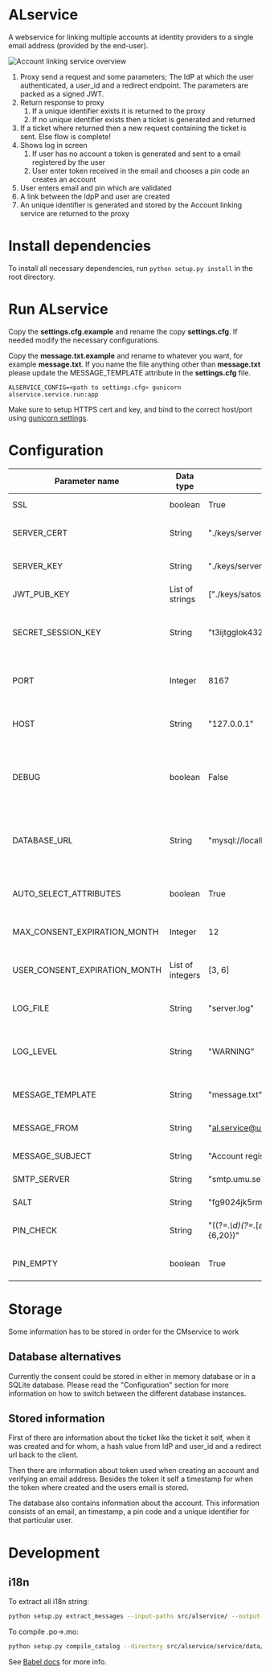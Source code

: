 # ALservice

A webservice for linking multiple accounts at identity providers to a single email address (provided
 by the end-user).

![](images/ALservice.png "Account linking service overview")

1. Proxy send a request and some parameters; The IdP at which the user authenticated, a user_id 
and a redirect endpoint. The parameters are packed as a signed JWT.
1. Return response to proxy
    1. If a unique identifier exists it is returned to the proxy 
    1. If no unique identifier exists then a ticket is generated and returned
1. If a ticket where returned then a new request containing the ticket is sent. Else flow is complete!
1. Shows log in screen 
    1. If user has no account a token is generated and sent to a email registered by the user
    1. User enter token received in the email and chooses a pin code an creates an account
1. User enters email and pin which are validated
1. A link between the IdpP and user are created
1. An unique identifier is generated and stored by the Account linking service are returned to the 
proxy

# Install dependencies
To install all necessary dependencies, run `python setup.py install` in the root directory.


# Run ALservice 
Copy the **settings.cfg.example** and rename the copy **settings.cfg**. If needed modify the 
necessary configurations. 

Copy the **message.txt.example** and rename to whatever you want, for example **message.txt**. 
If you name the file anything other than **message.txt** please update the MESSAGE_TEMPLATE attribute
in the **settings.cfg** file.

```shell
ALSERVICE_CONFIG=<path to settings.cfg> gunicorn alservice.service.run:app
```

Make sure to setup HTTPS cert and key, and bind to the correct host/port using
[gunicorn settings](http://docs.gunicorn.org/en/latest/settings.html).

# Configuration
| Parameter name | Data type | Example value | Description |
| -------------- | --------- | ------------- | ----------- |
| SSL | boolean | True | Should the server use https or not |
| SERVER_CERT | String | "./keys/server.crt" | The path to the certificate file used by SSL comunication |
| SERVER_KEY | String | "./keys/server.key" | The path to the key file used by SSL comunication |
| JWT_PUB_KEY | List of strings | ["./keys/satosa.pub"] | A list of signature verification keys |
| SECRET_SESSION_KEY | String | "t3ijtgglok432jtgerfd" | A random value used by cryptographic components to for example to sign the session cookie |
| PORT | Integer | 8167 | Port on which the ALservice should start if running the dev server in `run.py` |
| HOST | String | "127.0.0.1" | The IP-address on which the ALservice should run if running the dev server in `run.py` |
| DEBUG | boolean | False | Turn on or off the Flask servers internal debugging, should be turned off to ensure that all log information get stored in the log file |
| DATABASE_URL | String | "mysql://localhost:3306/test" | URL to SQLite/MySQL/Postgres database, if not supplied an in-memory SQLite database will be used |
| AUTO_SELECT_ATTRIBUTES | boolean | True | Specifies if all the attributes in the GUI should be selected or not |
| MAX_CONSENT_EXPIRATION_MONTH | Integer | 12 | The maximum numbers of months a consent could be valid |
| USER_CONSENT_EXPIRATION_MONTH | List of integers | [3, 6] | A list of alternatives for how many months a user wants to give consent |
| LOG_FILE | String | "server.log" | A path to the log file, if none exists it will be created |
| LOG_LEVEL | String | "WARNING" | Which logging level the application should use. Possible values: INFO, DEBUG, WARNING, ERROR and CRITICAL |
| MESSAGE_TEMPLATE | String | "message.txt" | This is a path to the email message template file |
| MESSAGE_FROM | String | "al.service@umu.se" | Email sender address which is used in email verification email |
| MESSAGE_SUBJECT | String | "Account registration" | Email verification message subject  |
| SMTP_SERVER | String | "smtp.umu.se" | SMTP server to use when sending email |
| SALT | String | "fg9024jk5rmfdsvp0upASDIOPUmfadsf0qw3" | Salt is used when hash different values |
| PIN_CHECK | String | "((?=.*\d)(?=.*[a-z])(?=.*[A-Z])(?=.*[@#$%]).{6,20})" | Regular expression which the pin codes needs to follow |
| PIN_EMPTY | boolean | True | If true the user does not need to enter a pin at registration |


# Storage
Some information has to be stored in order for the CMservice to work

## Database alternatives
Currently the consent could be stored in either in memory database or in a  SQLite database. 
Please read the "Configuration" section for more information on how to switch between the 
different database instances.

## Stored information 
First of there are information about the ticket like the ticket it self, when it was created and 
for whom, a hash value from IdP and user_id and a redirect url back to the client.

Then there are information about token used when creating an account and verifying an email address.
Besides the token it self a timestamp for when the token where created and the users email is stored.

The database also contains information about the account. This information consists of an email, an 
timestamp, a pin code and a unique identifier for that particular user.


# Development

## i18n

To extract all i18n string:

```bash
python setup.py extract_messages --input-paths src/alservice/ --output-file src/alservice/service/data/i18n/messages.pot
```

To compile .po->.mo:

```bash
python setup.py compile_catalog --directory src/alservice/service/data/i18n/locales/
```


See [Babel docs](http://babel.pocoo.org/en/latest/setup.html) for more info.